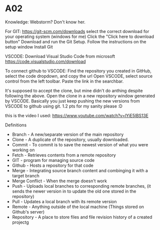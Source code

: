 # A02

Knowledge:
Webstorm? Don't know her.

For GIT:
https://git-scm.com/downloads
select the correct download for your operating system (windows for me)
Click the "Click here to download button"
Download and run the Git Setup. Follow the instructions on the setup window
Install Git

VSCODE:
Download Visual Studio Code from microsoft 
https://code.visualstudio.com/download

To connect github to VSCODE:
Find the repository you created in GitHub, select the code dropdown, and copy the url
Open VSCODE, select source control from the left toolbar.
Paste the link in the searchbar.

It's supposed to accept the clone, but mine didn't do anthing despite following the above.
Open the clone in a new repository window generated by VSCODE.
Basically you just keep pushing the new versions from VSCODE to github using git. 
1.2 pts for my sanity please :D

this is the video I used: https://www.youtube.com/watch?v=lYiE5lBS13E


Definitions
- Branch - A new/separate version of the main repository
- Clone - A duplicate of the repository, usually downloaded.
- Commit - To commit is to save the newest version of what you were working on
- Fetch - Retrieves contents from a remote repository
- GIT - program for managing source code
- Github - Hosts a repository for that code
- Merge - Integrating source branch content and combinging it with a target branch
- Merge Conflict - When the merge doesn't work
- Push - Uploads local branches to corresponding remote branches, (it sends the newer version in to update the old one stored in the repository)
- Pull - Updates a local branch with its remote version
- Remote - Anything outside of the local machine (Things stored on Github's server)
- Repository - A place to store files and file revision history of a created projectg





